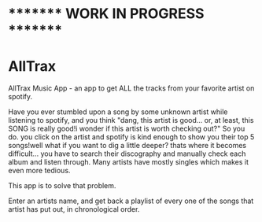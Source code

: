 # ******* WORK IN PROGRESS *******


# AllTrax
AllTrax Music App - an app to get ALL the tracks from your favorite artist on spotify.

Have you ever stumbled upon a song by some unknown artist while listening to spotify,
and you think "dang, this artist is good... or, at least, this SONG is really good!i wonder if this artist is worth checking out?"
So you do. you click on the artist and spotify is kind enough to show you their top 5 songs!well what if you want to dig a little deeper? thats where it becomes difficult...
you have to search their discography and manually check each album and listen through. Many artists have mostly singles which makes it even more tedious.

This app is to solve that problem.

Enter an artists name, and get back a playlist of every one
of the songs that artist has put out, in chronological order.
